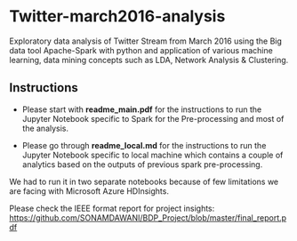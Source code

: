 # Twitter-march2016-analysis

Exploratory data analysis of Twitter Stream from March 2016 using the Big data tool Apache-Spark with python and application of various machine learning, data mining concepts such as LDA, Network Analysis &amp; Clustering.

## Instructions
* Please start with **readme_main.pdf** for the instructions to run the Jupyter Notebook specific to Spark for the Pre-processing and most of the analysis.

* Please go through **readme_local.md** for the instructions to run the Jupyter Notebook specific to local machine which contains a couple of analytics based on the outputs of previous spark pre-processing.

We had to run it in two separate notebooks because of few limitations we are facing with Microsoft Azure HDInsights.

Please check the IEEE format report for project insights:
https://github.com/SONAMDAWANI/BDP_Project/blob/master/final_report.pdf

